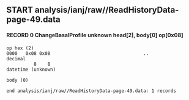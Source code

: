 ## START analysis/ianj/raw//ReadHistoryData-page-49.data
#### RECORD 0 ChangeBasalProfile unknown head[2], body[0] op[0x08]

    op hex (2)
    0000   0x08 0x08                                  ..
    decimal
              8    8
    datetime (unknown)

    body (0)

`end analysis/ianj/raw//ReadHistoryData-page-49.data: 1 records`
